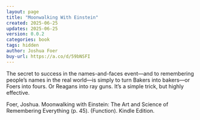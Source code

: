 ```yaml
---
layout: page
title: "Moonwalking With Einstein"
created: 2025-06-25
updates: 2025-06-25
version: 0.0.2
categories: book
tags: hidden
author: Joshua Foer
buy-url: https://a.co/d/59bNSFI
---
```



The secret to success in the names-and-faces event—and to remembering people’s names in the real world—is simply to turn Bakers into bakers—or Foers into fours. Or Reagans into ray guns. It’s a simple trick, but highly effective.

Foer, Joshua. Moonwalking with Einstein: The Art and Science of Remembering Everything (p. 45). (Function). Kindle Edition.
